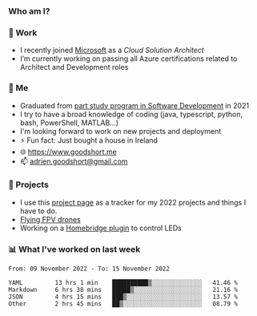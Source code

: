 ### Who am I?

<!--
**goodshort/goodshort** is a ✨ _special_ ✨ repository because its `README.md` (this file) appears on your GitHub profile.
-->
### 💼 Work
- I recently joined [Microsoft](https://www.microsoft.com/) as a _Cloud Solution Architect_
- I’m currently working on passing all Azure certifications related to Architect and Development roles

### 🌱 Me
- Graduated from [part study program in Software Development](https://www.goodshort.me/who-am-i/studies#higher-diploma-in-software-development) in 2021
- I try to have a broad knowledge of coding (java, typescript, python, bash, PowerShell, MATLAB...)
- I'm looking forward to work on new projects and deployment
- ⚡ Fun fact: Just bought a house in Ireland
- 🌐 https://www.goodshort.me
- 📫 adrien.goodshort@gmail.com

### 🚧 Projects

- I use this [project page](https://github.com/users/goodshort/projects/2) as a tracker for my 2022 projects and things I have to do.
- [Flying FPV drones](https://www.youtube.com/watch?v=PdOF5c4RF18&list=PLhU-As_kQhM6L6iwidza6sSdfxEybA7VZ)
- Working on a [Homebridge plugin](https://github.com/goodshort/homebridge-wled-preset) to control LEDs

### 📊 What I've worked on last week

<!--START_SECTION:waka-->

```text
From: 09 November 2022 - To: 15 November 2022

YAML         13 hrs 1 min    ██████████▒░░░░░░░░░░░░░░   41.46 %
Markdown     6 hrs 38 mins   █████▒░░░░░░░░░░░░░░░░░░░   21.16 %
JSON         4 hrs 15 mins   ███▒░░░░░░░░░░░░░░░░░░░░░   13.57 %
Other        2 hrs 45 mins   ██▒░░░░░░░░░░░░░░░░░░░░░░   08.79 %
```

<!--END_SECTION:waka-->
